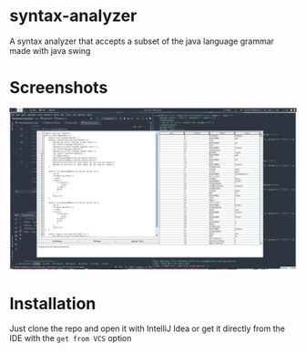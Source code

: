# syntax-analyzer
A syntax analyzer that accepts a subset of the java language grammar made with java swing

# Screenshots
![Program running](screenshots/Screenshot1.png)

# Installation
Just clone the repo and open it with IntelliJ Idea or get it directly from the IDE with the `get from VCS` option

